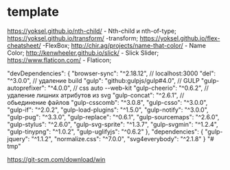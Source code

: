 # template

https://yoksel.github.io/nth-child/ - Nth-child и nth-of-type;
https://yoksel.github.io/transform/ -transform;
https://yoksel.github.io/flex-cheatsheet/ -FlexBox;
http://chir.ag/projects/name-that-color/ - Name Color;
http://kenwheeler.github.io/slick/ - Slick Slider;
https://www.flaticon.com/ - Flaticon;



  "devDependencies": {
    "browser-sync": "^2.18.12", // localhost:3000
    "del": "^3.0.0", // удаление build
    "gulp": "github:gulpjs/gulp#4.0", // GULP
    "gulp-autoprefixer": "^4.0.0", // css auto --web-kit
    "gulp-cheerio": "^0.6.2", // удаление лишних атрибутов из svg
    "gulp-concat": "^2.6.1", // обьединение файлов
    "gulp-csscomb": "^3.0.8",
    "gulp-csso": "^3.0.0",
    "gulp-if": "^2.0.2",
    "gulp-load-plugins": "^1.5.0",
    "gulp-notify": "^3.0.0",
    "gulp-pug": "^3.3.0",
    "gulp-replace": "^0.6.1",
    "gulp-sourcemaps": "^2.6.0",
    "gulp-stylus": "^2.6.0",
    "gulp-svg-sprite": "^1.3.7",
    "gulp-svgmin": "^1.2.4",
    "gulp-tinypng": "^1.0.2",
    "gulp-uglifyjs": "^0.6.2"
  },
  "dependencies": {
    "gulp-jquery": "^1.1.2",
    "normalize.css": "^7.0.0",
    "svg4everybody": "^2.1.8"
  }
"# tmp" 




https://git-scm.com/download/win
